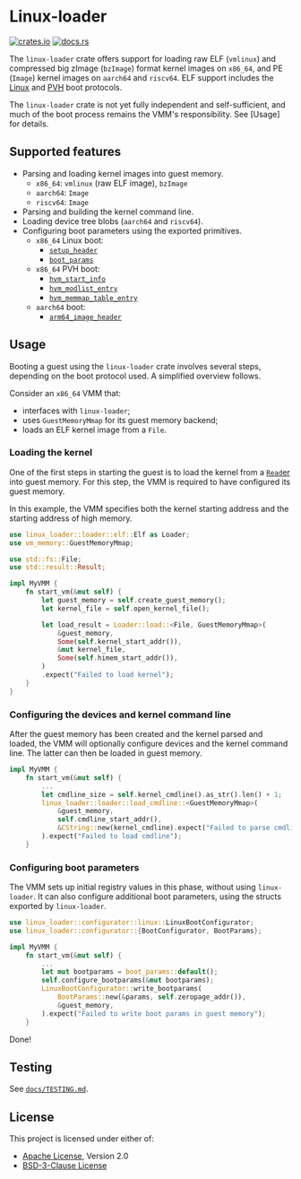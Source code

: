 # Linux-loader

[![crates.io](https://img.shields.io/crates/v/linux-loader)](https://crates.io/crates/linux-loader)
[![docs.rs](https://img.shields.io/docsrs/linux-loader)](https://docs.rs/linux-loader/)

The `linux-loader` crate offers support for loading raw ELF (`vmlinux`) and
compressed big zImage (`bzImage`) format kernel images on `x86_64`,
and PE (`Image`) kernel images on `aarch64` and `riscv64`.
ELF support includes the
[Linux](https://www.kernel.org/doc/Documentation/x86/boot.txt) and
[PVH](https://xenbits.xen.org/docs/unstable/misc/pvh.html) boot protocols.

The `linux-loader` crate is not yet fully independent and self-sufficient, and
much of the boot process remains the VMM's responsibility. See [Usage] for details.

## Supported features

- Parsing and loading kernel images into guest memory.
   - `x86_64`: `vmlinux` (raw ELF image), `bzImage`
   - `aarch64`: `Image`
   - `riscv64`: `Image`
- Parsing and building the kernel command line.
- Loading device tree blobs (`aarch64` and `riscv64`).
- Configuring boot parameters using the exported primitives.
  - `x86_64` Linux boot:
    - [`setup_header`](https://elixir.bootlin.com/linux/latest/source/arch/x86/include/uapi/asm/bootparam.h#L65)
    - [`boot_params`](https://elixir.bootlin.com/linux/latest/source/arch/x86/include/uapi/asm/bootparam.h#L175)
  - `x86_64` PVH boot:
    - [`hvm_start_info`](https://elixir.bootlin.com/linux/latest/source/include/xen/interface/hvm/start_info.h#L125)
    - [`hvm_modlist_entry`](https://elixir.bootlin.com/linux/latest/source/include/xen/interface/hvm/start_info.h#L145)
    - [`hvm_memmap_table_entry`](https://elixir.bootlin.com/linux/latest/source/include/xen/interface/hvm/start_info.h#L152)
  - `aarch64` boot:
    - [`arm64_image_header`](https://elixir.bootlin.com/linux/latest/source/arch/arm64/include/asm/image.h#L44)

## Usage

Booting a guest using the `linux-loader` crate involves several steps,
depending on the boot protocol used. A simplified overview follows.

Consider an `x86_64` VMM that:
- interfaces with `linux-loader`;
- uses `GuestMemoryMmap` for its guest memory backend;
- loads an ELF kernel image from a `File`.

### Loading the kernel

One of the first steps in starting the guest is to load the kernel from a
[`Read`er](https://doc.rust-lang.org/std/io/trait.Read.html) into guest memory.
For this step, the VMM is required to have configured its guest memory.

In this example, the VMM specifies both the kernel starting address and the
starting address of high memory.

```rust
use linux_loader::loader::elf::Elf as Loader;
use vm_memory::GuestMemoryMmap;

use std::fs::File;
use std::result::Result;

impl MyVMM {
    fn start_vm(&mut self) {
        let guest_memory = self.create_guest_memory();
        let kernel_file = self.open_kernel_file();

        let load_result = Loader::load::<File, GuestMemoryMmap>(
            &guest_memory,
            Some(self.kernel_start_addr()),
            &mut kernel_file,
            Some(self.himem_start_addr()),
        )
        .expect("Failed to load kernel");
    }
}
```

### Configuring the devices and kernel command line

After the guest memory has been created and the kernel parsed and loaded, the
VMM will optionally configure devices and the kernel command line. The latter
can then be loaded in guest memory.

```rust
impl MyVMM {
    fn start_vm(&mut self) {
        ...
        let cmdline_size = self.kernel_cmdline().as_str().len() + 1;
        linux_loader::loader::load_cmdline::<GuestMemoryMmap>(
            &guest_memory,
            self.cmdline_start_addr(),
            &CString::new(kernel_cmdline).expect("Failed to parse cmdline")
        ).expect("Failed to load cmdline");
    }
```

### Configuring boot parameters

The VMM sets up initial registry values in this phase, without using
`linux-loader`. It can also configure additional boot parameters, using the
structs exported by `linux-loader`.

```rust
use linux_loader::configurator::linux::LinuxBootConfigurator;
use linux_loader::configurator::{BootConfigurator, BootParams};

impl MyVMM {
    fn start_vm(&mut self) {
        ...
        let mut bootparams = boot_params::default();
        self.configure_bootparams(&mut bootparams);
        LinuxBootConfigurator::write_bootparams(
            BootParams::new(&params, self.zeropage_addr()),
            &guest_memory,
        ).expect("Failed to write boot params in guest memory");
    }
```

Done!

## Testing

See [`docs/TESTING.md`](docs/TESTING.md).

## License

This project is licensed under either of:
- [Apache License](LICENSE-APACHE), Version 2.0
- [BSD-3-Clause License](LICENSE-BSD-3-Clause)
